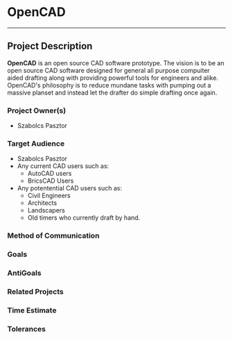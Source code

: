 # OpenCAD
---
## Project Description
**OpenCAD** is an open source CAD software prototype. The vision is to be an open source CAD software designed for general all purpose compuiter aided drafting along with providing powerful tools for engineers and alike. OpenCAD's philosophy is to reduce mundane tasks with pumping out a massive planset and instead let the drafter do simple drafting once again.

### Project Owner(s)
* Szabolcs Pasztor

### Target Audience
* Szabolcs Pasztor
* Any current CAD users such as:
    * AutoCAD users
    * BricsCAD Users
* Any potentential CAD users such as:
    * Civil Engineers
    * Architects
    * Landscapers
    * Old timers who currently draft by hand.

### Method of Communication
### Goals
### AntiGoals
### Related Projects
### Time Estimate
### Tolerances